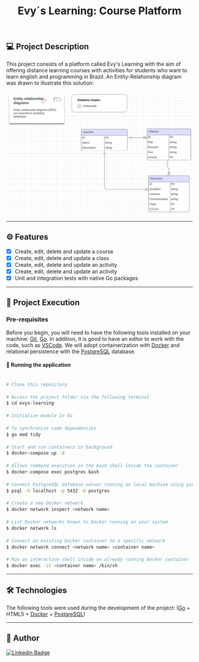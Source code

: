 <h1 align="center">
  Evy´s Learning: Course Platform
</h1>
</br>

## 💻 Project Description

This project consists of a platform called Evy's Learning with the aim of offering distance learning courses with activities for students who want to learn english and programming in Brazil. An Entity-Relationship diagram was drawn to illustrate this solution:
</br>

![homescreen](diagram.png)

---

## ⚙️ Features

- [x] Create, edit, delete and update a course
- [x] Create, edit, delete and update a class
- [x] Create, edit, delete and update an activity
- [x] Create, edit, delete and update an activity
- [x] Unit and integration tests with native Go packages
---

## 🚀 Project Execution

### Pre-requisites
Before you begin, you will need to have the following tools installed on your machine:
[Git](https://git-scm.com), [Go](https://go.dev/).
In addition, it is good to have an editor to work with the code, such as [VSCode](https://code.visualstudio.com/). We will adopt containerization with [Docker](https://www.docker.com/) and relational persistence with the [PostgreSQL](https://www.postgresql.org/) database.

#### 🧭 Running the application

```bash

# Clone this repository

# Access the project folder via the following terminal
$ cd evys-learning

# Initialize module in Go

# To synchronize code dependencies
$ go mod tidy

# Start and run containers in background
$ docker-compose up -d

# Allows command execution in the bash shell inside the container
$ docker-compose exec postgres bash

# Connect PostgreSQL database server running on local machine using psql command line too
$ psql -h localhost -p 5432 -U postgres

# Create a new Docker network
$ docker network inspect <network name>

# List Docker networks known to Docker running on your system
$ docker network ls

# Connect an existing Docker container to a specific network
$ docker network connect <network name> <container name>

# Run an interactive shell inside an already running Docker container
$ docker exec -it <container name> /bin/sh
```

---

## 🛠 Technologies

The following tools were used during the development of the project:
([Go](https://go.dev/) + HTML5 + [Docker](https://www.docker.com/) + [PostgreSQL](https://www.postgresql.org/))
<br>

---

## 🦸 Author

[![Linkedin Badge](https://img.shields.io/badge/-evelyncristinioliveira-blue?style=flat-square&logo=Linkedin&logoColor=white&link=https://www.linkedin.com/in/evelyncristinioliveira/)](https://www.linkedin.com/in/evelyncristinioliveira/)